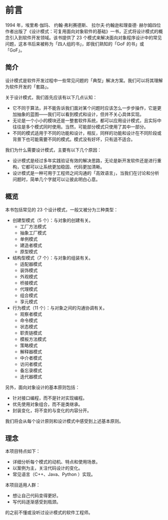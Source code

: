 # 前言

1994 年，埃里希·伽玛、 约翰·弗利赛德斯、 拉尔夫·约翰逊和理查德· 赫尔姆四位作者出版了《设计模式：可复用面向对象软件的基础》一书，正式将设计模式的概念引入到软件开发领域。该书提供了 23 个模式来解决面向对象程序设计中的常见问题，这本书后来被称为「四人组的书」，即我们熟知的「GoF 的书」或「GoF」。

## 简介

设计模式是软件开发过程中一些常见问题的「典型」解决方案。我们可以将其理解为软件开发的「套路」。

关于设计模式，我们首先应该有以下几点认知：

- 它不同于算法，并不能告诉我们面对某个问题时应该怎么一步步操作，它是更加抽象的蓝图——我们可以看到模式和设计，但并不关心具体实现。
- 无论是一个小小的模块还是一整套软件系统，都可以应用设计模式，且实际中往往是多个模式同时使用。当然，可能部分模式只使用了其中一部分。
- 不同的模式适用于不同的功能和设计，相反，同样的功能和设计在不同阶段或背景下也可能需要不同的模式。模式没有好坏，只有适不适合。

我们为什么需要设计模式，主要有以下几个原因：

- 设计模式是经过多年实践验证有效的解决思路，无论是新开发软件还是进行重构，它都可以让系统更加稳固、代码更加清晰。
- 设计模式是一种可用于工程师之间沟通的「高效语言」，当我们在讨论和分析问题时，简单几个字就可以让彼此明白心意。

## 概览

本书包括常见的 23 个设计模式，一般又被分为三种类型：

- 创建型模式（5 个）：与对象的创建有关。
    - 工厂方法模式
    - 抽象工厂模式
    - 单例模式
    - 建造者模式
    - 原型模式
- 结构型模式（7 个）：与对象的组装有关。
    - 适配器模式
    - 装饰模式
    - 外观模式
    - 桥接模式
    - 代理模式
    - 组合模式
    - 享元模式
- 行为模式（11 个）：与对象之间的沟通协调有关。
    - 观察者模式
    - 命令模式
    - 状态模式
    - 职责链模式
    - 模板方法模式
    - 策略模式
    - 解释器模式
    - 中介者模式
    - 访问者模式
    - 备忘录模式
    - 迭代器模式

另外，面向对象设计的基本原则包括：

- 针对接口编程，而不是针对实现编程。
- 优先使用对象组合，而不是类继承。
- 封装变化，将不变的与变化的内容分开。

我们将会从每个设计原则和设计模式中感受到上述基本原则。

## 理念

本项目特点如下：

- 详细分析每个模式的动机、特点和使用场景。
- 以案例为主，关注代码设计的变化。
- 常见语言（C++、Java、Python ）实现。

本项目适用人群：

- 想让自己代码变得更好。
- 写代码逐渐感受到瓶颈。

的之前不懂或没听过设计模式的软件工程师。